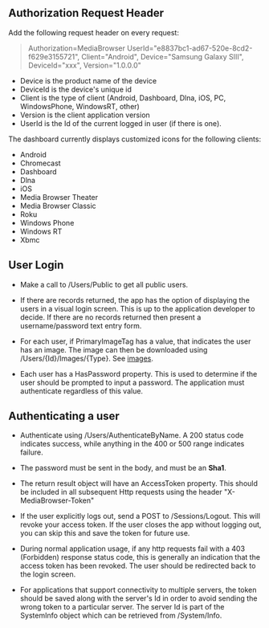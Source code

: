 ## Authorization Request Header

Add the following request header on every request:

> Authorization=MediaBrowser UserId="e8837bc1-ad67-520e-8cd2-f629e3155721", Client="Android", Device="Samsung Galaxy SIII", DeviceId="xxx", Version="1.0.0.0"

* Device is the product name of the device
* DeviceId is the device's unique id
* Client is the type of client (Android, Dashboard, Dlna, iOS, PC, WindowsPhone, WindowsRT, other)
* Version is the client application version
* UserId is the Id of the current logged in user (if there is one).

The dashboard currently displays customized icons for the following clients:

* Android
* Chromecast
* Dashboard
* Dlna
* iOS
* Media Browser Theater
* Media Browser Classic
* Roku
* Windows Phone
* Windows RT
* Xbmc

## User Login 

* Make a call to /Users/Public to get all public users.

* If there are records returned, the app has the option of displaying the users in a visual login screen. This is up to the application developer to decide. If there are no records returned then present a username/password text entry form.

* For each user, if PrimaryImageTag has a value, that indicates the user has an image. The image can then be downloaded using /Users/{Id}/Images/{Type}. See [images](https://github.com/MediaBrowser/MediaBrowser/wiki/Images).

* Each user has a HasPassword property. This is used to determine if the user should be prompted to input a password. The application must authenticate regardless of this value.

## Authenticating a user

* Authenticate using /Users/AuthenticateByName. A 200 status code indicates success, while anything in the 400 or 500 range indicates failure.

* The password must be sent in the body, and must be an **Sha1**.

* The return result object will have an AccessToken property. This should be included in all subsequent Http requests using the header "X-MediaBrowser-Token"

* If the user explicitly logs out, send a POST to /Sessions/Logout. This will revoke your access token. If the user closes the app without logging out, you can skip this and save the token for future use.

* During normal application usage, if any http requests fail with a 403 (Forbidden) response status code, this is generally an indication that the access token has been revoked. The user should be redirected back to the login screen.

* For applications that support connectivity to multiple servers, the token should be saved along with the server's Id in order to avoid sending the wrong token to a particular server. The server Id is part of the SystemInfo object which can be retrieved from /System/Info.